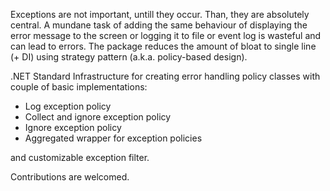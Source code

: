 Exceptions are not important, untill they occur. Than, they are absolutely central. A mundane task of adding the same behaviour of displaying the error message to the screen or logging it to file or event log is wasteful and can lead to errors. The package reduces the amount of bloat to single line (+ DI) using strategy pattern (a.k.a. policy-based design).

.NET Standard Infrastructure for creating error handling policy classes with couple of basic implementations:

- Log exception policy
- Collect and ignore exception policy
- Ignore exception policy
- Aggregated wrapper for exception policies

and customizable exception filter.

Contributions are welcomed.

